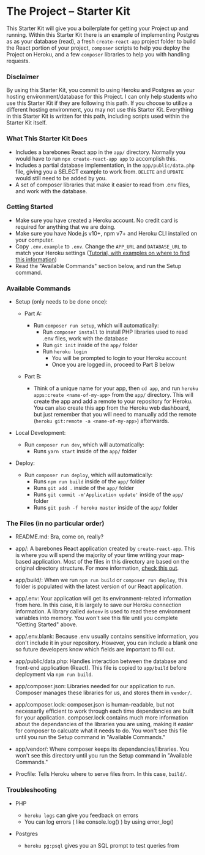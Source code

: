 # The Project – Starter Kit

This Starter Kit will give you a boilerplate for getting your Project up and running. Within this Starter Kit there is an example of implementing Postgres as
as your database (read), a fresh `create-react-app` project folder to build the React portion of your project, `composer` scripts to help you deploy 
the Project on Heroku, and a few `composer` libraries to help you with handling requests.

### Disclaimer

By using this Starter Kit, you commit to using Heroku and Postgres as your hosting environment/database for this Project. I can only help students who use this 
Starter Kit if they are following this path. If you choose to utilize a different hosting environment, you may not use this Starter Kit. Everything in this
Starter Kit is written for this path, including scripts used within the Starter Kit itself.

### What This Starter Kit Does

* Includes a barebones React app in the `app/` directory. Normally you would have to run `npx create-react-app app` to accomplish this.
* Includes a partial database implementation, in the `app/public/data.php` file, giving you a SELECT example to work from. `DELETE` and `UPDATE` would still need 
to be added by you.
* A set of composer libraries that make it easier to read from .env files, and work with the database. 

### Getting Started

* Make sure you have created a Heroku account. No credit card is required for anything that we are doing.
* Make sure you have Node.js v10+, npm v7+ and Heroku CLI installed on your computer.
* Copy `.env.example` to `.env`. Change the `APP_URL` and `DATABASE_URL` to match your Heroku settings ([Tutorial, with examples on where to find this information](https://www.youtube.com/watch?v=Yejm3x-46Tc))
* Read the "Available Commands" section below, and run the Setup command.

### Available Commands

* Setup (only needs to be done once):
    * Part A: 
        * Run `composer run setup`, which will automatically:
            * Run `composer install` to install PHP libraries used to read .env files, work with the database
            * Run `git init` inside of the `app/` folder
            * Run `heroku login`
                * You will be prompted to login to your Heroku account
                * Once you are logged in, proceed to Part B below

    * Part B: 
        * Think of a unique name for your app, then `cd app`, and run `heroku apps:create <name-of-my-app>` from the `app/` directory. This will create the app
        and add a remote to your repository for Heroku. You can also create this app from the Heroku web dashboard, but just remember that you will need
        to manually add the remote (`heroku git:remote -a <name-of-my-app>`) afterwards.

* Local Development: 
    * Run `composer run dev`, which will automatically:
        * Runs `yarn start` inside of the `app/` folder

* Deploy: 
    * Run `composer run deploy`, which will automatically:
        * Runs `npm run build` inside of the `app/` folder
        * Runs `git add .` inside of the `app/` folder
        * Runs `git commit -m'Application update'` inside of the `app/` folder
        * Runs `git push -f heroku master` inside of the `app/` folder

### The Files (in no particular order)

* README.md: Bra, come on, really?

* app/: A barebones React application created by `create-react-app`. This is where you will spend the majority of your time writing your map-based application.
Most of the files in this directory are based on the original directory structure. For more information, [check this out](https://github.com/facebook/create-react-app).

* app/build/: When we run `npm run build` or `composer run deploy`, this folder is populated with the latest version of our React application.

* app/.env: Your application will get its environment-related information from here. In this case, it is largely to save our Heroku connection information. A library
called `dotenv` is used to read these environment variables into memory. You won't see this file until you complete "Getting Started" above.

* app/.env.blank: Because .env usually contains sensitive information, you don't include it in your repository. However, you can include a blank one so future 
developers know which fields are important to fill out.

* app/public/data.php: Handles interaction between the database and front-end application (React). This file is copied to `app/build` before deployment via `npm run build`.

* app/composer.json: Libraries needed for our application to run. Composer manages these libraries for us, and stores them in `vendor/`. 

* app/composer.lock: composer.json is human-readable, but not necessarily efficient to work through each time dependancies are built for your application. composer.lock 
contains much more information about the dependancies of the libraries you are using, making it easier for composer to calcuate what it needs to do. You won't see 
this file until you run the Setup command in "Available Commands."

* app/vendor/: Where composer keeps its dependancies/libraries. You won't see this directory until you run the Setup command in "Available Commands."

* Procfile: Tells Heroku where to serve files from. In this case, `build/`.


### Troubleshooting

* PHP
    * `heroku logs` can give you feedback on errors
    * You can log errors ( like console.log() ) by using error_log()

* Postgres
    * `heroku pg:psql` gives you an SQL prompt to test queries from